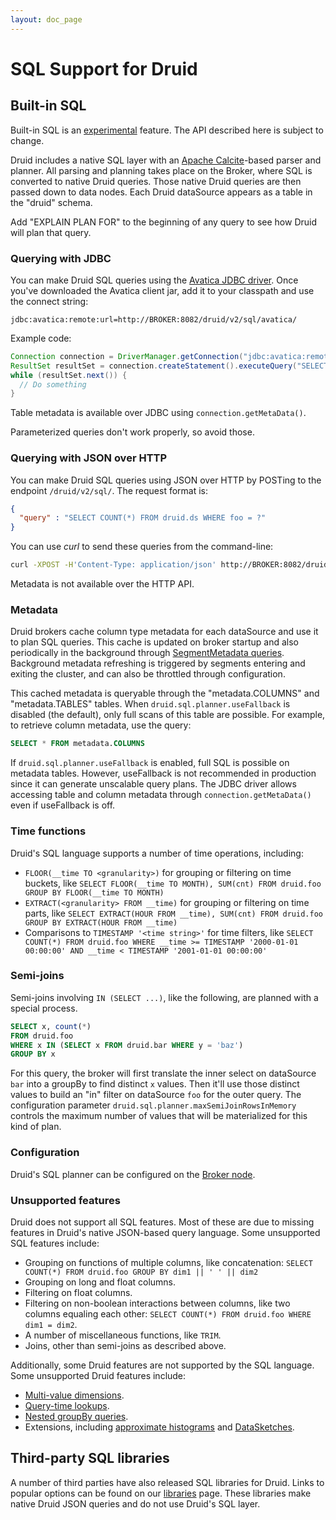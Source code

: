 ```yaml
---
layout: doc_page
---
```

# SQL Support for Druid

## Built-in SQL

<div class="note caution">
Built-in SQL is an <a href="../development/experimental.html">experimental</a> feature. The API described here is
subject to change.
</div>

Druid includes a native SQL layer with an [Apache Calcite](https://calcite.apache.org/)-based parser and planner. All
parsing and planning takes place on the Broker, where SQL is converted to native Druid queries. Those native Druid
queries are then passed down to data nodes. Each Druid dataSource appears as a table in the "druid" schema.

Add "EXPLAIN PLAN FOR" to the beginning of any query to see how Druid will plan that query.

### Querying with JDBC

You can make Druid SQL queries using the [Avatica JDBC driver](https://calcite.apache.org/avatica/downloads/). Once
you've downloaded the Avatica client jar, add it to your classpath and use the connect string:

```
jdbc:avatica:remote:url=http://BROKER:8082/druid/v2/sql/avatica/
```

Example code:

```java
Connection connection = DriverManager.getConnection("jdbc:avatica:remote:url=http://localhost:8082/druid/v2/sql/avatica/");
ResultSet resultSet = connection.createStatement().executeQuery("SELECT COUNT(*) AS cnt FROM druid.foo");
while (resultSet.next()) {
  // Do something
}
```

Table metadata is available over JDBC using `connection.getMetaData()`.

Parameterized queries don't work properly, so avoid those.

### Querying with JSON over HTTP

You can make Druid SQL queries using JSON over HTTP by POSTing to the endpoint `/druid/v2/sql/`. The request format
is:

```json
{
  "query" : "SELECT COUNT(*) FROM druid.ds WHERE foo = ?"
}
```

You can use _curl_ to send these queries from the command-line:

```bash
curl -XPOST -H'Content-Type: application/json' http://BROKER:8082/druid/v2/sql/ -d '{"query":"SELECT COUNT(*) FROM druid.ds"}'
```

Metadata is not available over the HTTP API.

### Metadata

Druid brokers cache column type metadata for each dataSource and use it to plan SQL queries. This cache is updated
on broker startup and also periodically in the background through
[SegmentMetadata queries](../querying/segmentmetadataquery.html). Background metadata refreshing is triggered by
segments entering and exiting the cluster, and can also be throttled through configuration.

This cached metadata is queryable through the "metadata.COLUMNS" and "metadata.TABLES" tables. When
`druid.sql.planner.useFallback` is disabled (the default), only full scans of this table are possible. For example, to
retrieve column metadata, use the query:

```sql
SELECT * FROM metadata.COLUMNS
```

If `druid.sql.planner.useFallback` is enabled, full SQL is possible on metadata tables. However, useFallback is not
recommended in production since it can generate unscalable query plans. The JDBC driver allows accessing
table and column metadata through `connection.getMetaData()` even if useFallback is off.

### Time functions

Druid's SQL language supports a number of time operations, including:

- `FLOOR(__time TO <granularity>)` for grouping or filtering on time buckets, like `SELECT FLOOR(__time TO MONTH), SUM(cnt) FROM druid.foo GROUP BY FLOOR(__time TO MONTH)`
- `EXTRACT(<granularity> FROM __time)` for grouping or filtering on time parts, like `SELECT EXTRACT(HOUR FROM __time), SUM(cnt) FROM druid.foo GROUP BY EXTRACT(HOUR FROM __time)`
- Comparisons to `TIMESTAMP '<time string>'` for time filters, like `SELECT COUNT(*) FROM druid.foo WHERE __time >= TIMESTAMP '2000-01-01 00:00:00' AND __time < TIMESTAMP '2001-01-01 00:00:00'`

### Semi-joins

Semi-joins involving `IN (SELECT ...)`, like the following, are planned with a special process.

```sql
SELECT x, count(*)
FROM druid.foo
WHERE x IN (SELECT x FROM druid.bar WHERE y = 'baz')
GROUP BY x
```

For this query, the broker will first translate the inner select on dataSource `bar` into a groupBy to find distinct
`x` values. Then it'll use those distinct values to build an "in" filter on dataSource `foo` for the outer query. The
configuration parameter `druid.sql.planner.maxSemiJoinRowsInMemory` controls the maximum number of values that will be
materialized for this kind of plan.

### Configuration

Druid's SQL planner can be configured on the [Broker node](../configuration/broker.html#sql-planner-configuration).

### Unsupported features

Druid does not support all SQL features. Most of these are due to missing features in Druid's native JSON-based query
language. Some unsupported SQL features include:

- Grouping on functions of multiple columns, like concatenation: `SELECT COUNT(*) FROM druid.foo GROUP BY dim1 || ' ' || dim2`
- Grouping on long and float columns.
- Filtering on float columns.
- Filtering on non-boolean interactions between columns, like two columns equaling each other: `SELECT COUNT(*) FROM druid.foo WHERE dim1 = dim2`.
- A number of miscellaneous functions, like `TRIM`.
- Joins, other than semi-joins as described above.

Additionally, some Druid features are not supported by the SQL language. Some unsupported Druid features include:

- [Multi-value dimensions](multi-value-dimensions.html).
- [Query-time lookups](lookups.html).
- [Nested groupBy queries](groupbyquery.html#nested-groupbys).
- Extensions, including [approximate histograms](../development/extensions-core/approximate-histograms.html) and
[DataSketches](../development/extensions-core/datasketches-aggregators.html).

## Third-party SQL libraries

A number of third parties have also released SQL libraries for Druid. Links to popular options can be found on
our [libraries](/libraries.html) page. These libraries make native Druid JSON queries and do not use Druid's SQL layer.
